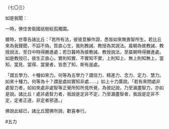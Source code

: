 （七〇三）

如是我聞：

一時，佛住舍衛國祇樹給孤獨園。

爾時，世尊告諸比丘：「若所有法，彼彼意解作證，悉皆如來無畏智所生。若比丘來為我聲聞，不諂不偽，質直心生，我則教誡、教授為其說法。晨朝為彼教誡、教授說法，至日中時得勝進處；若日暮時為彼教誡、教授說法，至晨朝時得勝進處。如是教授已，彼生正直心，實則知實、不實知不實，上則知上、無上則知無上，當知、當見、當得、當覺者，皆悉了知，斯有是處。

「謂五學力、十種如來力。何等為五學力？謂信力、精進力、念力、定力、慧力。如來十種力。何等為十？謂是處如實知非處……」如上十力廣說。「若有來問處非處智力者，如如來處非處智等正覺所知所見所覺，為彼記說，乃至漏盡智力，亦如是說。諸比丘！處非處智力者，我說是定非不定，乃至漏盡智者，我說是定非不定，定者正道，非定者邪道。」

佛說此經已，諸比丘聞佛所說，歡喜奉行。



#五力
